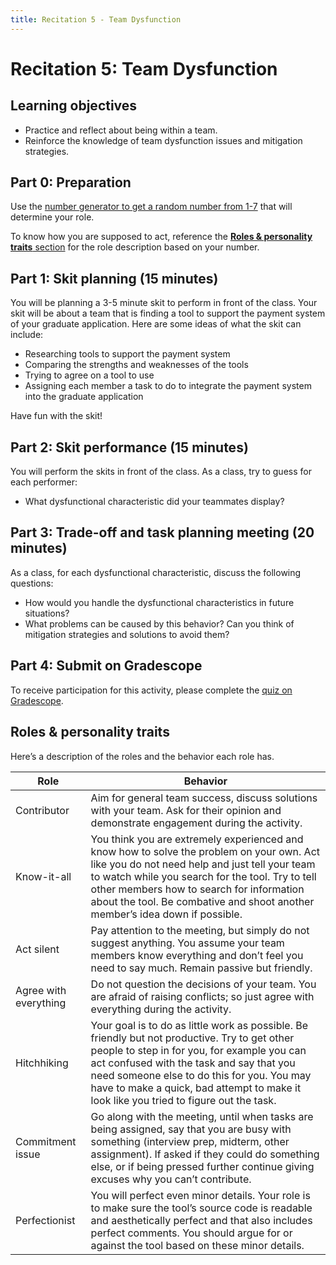```yaml
---
title: Recitation 5 - Team Dysfunction
---
```


# Recitation 5: Team Dysfunction

## Learning objectives
* Practice and reflect about being within a team.
* Reinforce the knowledge of team dysfunction issues and mitigation strategies.

## Part 0: Preparation
Use the [number generator to get a random number from 1-7](https://numbergenerator.org/randomnumbergenerator/1-7) that will determine your role.

To know how you are supposed to act, reference the [**Roles & personality traits** section](https://deploy-preview-111--17313.netlify.app/recitations/reci5-team-dysfunction/#roles-personality-traits) for the role description based on your number.

## Part 1: Skit planning (15 minutes)
You will be planning a 3-5 minute skit to perform in front of the class. Your skit will be about a team that is finding a tool to support the payment system of your graduate application. Here are some ideas of what the skit can include:

* Researching tools to support the payment system
* Comparing the strengths and weaknesses of the tools
* Trying to agree on a tool to use
* Assigning each member a task to do to integrate the payment system into the graduate application

Have fun with the skit!

## Part 2: Skit performance (15 minutes)
You will perform the skits in front of the class. As a class, try to guess for each performer:

* What dysfunctional characteristic did your teammates display?

## Part 3: Trade-off and task planning meeting (20 minutes)
As a class, for each dysfunctional characteristic, discuss the following questions:

* How would you handle the dysfunctional characteristics in future situations?
* What problems can be caused by this behavior? Can you think of mitigation strategies and solutions to avoid them?

## Part 4: Submit on Gradescope
To receive participation for this activity, please complete the [quiz on Gradescope](https://www.gradescope.com/courses/703665/assignments/4106622).

## Roles & personality traits
Here’s a description of the roles and the behavior each role has.

| Role      | Behavior |
| ----------- | ----------- |
| Contributor |Aim for general team success, discuss solutions with your team. Ask for their opinion and demonstrate engagement during the activity.|
Know-it-all | You think you are extremely experienced and know how to solve the problem on your own. Act like you do not need help and just tell your team to watch while you search for the tool. Try to tell other members how to search for information about the tool. Be combative and shoot another member’s idea down if possible.|
Act silent | Pay attention to the meeting, but simply do not suggest anything. You assume your team members know everything and don’t feel you need to say much. Remain passive but friendly.|
Agree with everything| Do not question the decisions of your team. You are afraid of raising conflicts; so just agree with everything during the activity.|
Hitchhiking | Your goal is to do as little work as possible. Be friendly but not productive. Try to get other people to step in for you, for example you can act confused with the task and say that you need someone else to do this for you. You may have to make a quick, bad attempt to make it look like you tried to figure out the task.|
Commitment issue | Go along with the meeting, until when tasks are being assigned, say that you are busy with something (interview prep, midterm, other assignment). If asked if they could do something else, or if being pressed further continue giving excuses why you can’t contribute.|
Perfectionist | You will perfect even minor details. Your role is to make sure the tool’s source code is readable and aesthetically perfect and that also includes perfect comments. You should argue for or against the tool based on these minor details.|
